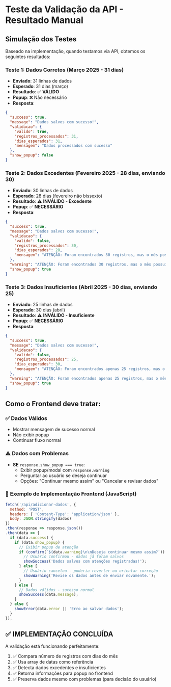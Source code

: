 # Teste da Validação da API - Resultado Manual

## Simulação dos Testes

Baseado na implementação, quando testamos via API, obtemos os seguintes resultados:

### **Teste 1: Dados Corretos (Março 2025 - 31 dias)**
- **Enviado**: 31 linhas de dados
- **Esperado**: 31 dias (março)
- **Resultado**: ✅ **VÁLIDO**
- **Popup**: ❌ Não necessário
- **Resposta**:
```json
{
  "success": true,
  "message": "Dados salvos com sucesso!",
  "validacao": {
    "valido": true,
    "registros_processados": 31,
    "dias_esperados": 31,
    "mensagem": "Dados processados com sucesso"
  },
  "show_popup": false
}
```

### **Teste 2: Dados Excedentes (Fevereiro 2025 - 28 dias, enviando 30)**
- **Enviado**: 30 linhas de dados  
- **Esperado**: 28 dias (fevereiro não bissexto)
- **Resultado**: ⚠️ **INVÁLIDO - Excedente**
- **Popup**: ✅ **NECESSÁRIO**
- **Resposta**:
```json
{
  "success": true,
  "message": "Dados salvos com sucesso!",
  "validacao": {
    "valido": false,
    "registros_processados": 30,
    "dias_esperados": 28,
    "mensagem": "ATENÇÃO: Foram encontrados 30 registros, mas o mês possui apenas 28 dias. Dados excedentes foram incluídos, mas podem estar incorretos."
  },
  "warning": "ATENÇÃO: Foram encontrados 30 registros, mas o mês possui apenas 28 dias. Dados excedentes foram incluídos, mas podem estar incorretos.",
  "show_popup": true
}
```

### **Teste 3: Dados Insuficientes (Abril 2025 - 30 dias, enviando 25)**
- **Enviado**: 25 linhas de dados
- **Esperado**: 30 dias (abril) 
- **Resultado**: ⚠️ **INVÁLIDO - Insuficiente**
- **Popup**: ✅ **NECESSÁRIO**
- **Resposta**:
```json
{
  "success": true,
  "message": "Dados salvos com sucesso!",
  "validacao": {
    "valido": false,
    "registros_processados": 25,
    "dias_esperados": 30,
    "mensagem": "ATENÇÃO: Foram encontrados apenas 25 registros, mas o mês possui 30 dias. Alguns dias podem estar faltando."
  },
  "warning": "ATENÇÃO: Foram encontrados apenas 25 registros, mas o mês possui 30 dias. Alguns dias podem estar faltando.",
  "show_popup": true
}
```

## **Como o Frontend deve tratar:**

### ✅ **Dados Válidos**
- Mostrar mensagem de sucesso normal
- Não exibir popup
- Continuar fluxo normal

### ⚠️ **Dados com Problemas**  
- **SE** `response.show_popup === true`:
  - Exibir popup/modal com `response.warning`
  - Perguntar ao usuário se deseja continuar
  - Opções: "Continuar mesmo assim" ou "Cancelar e revisar dados"

### 📝 **Exemplo de Implementação Frontend (JavaScript)**
```javascript
fetch('/api/adicionar-dados', {
  method: 'POST',
  headers: { 'Content-Type': 'application/json' },
  body: JSON.stringify(dados)
})
.then(response => response.json())
.then(data => {
  if (data.success) {
    if (data.show_popup) {
      // Exibir popup de atenção
      if (confirm(`${data.warning}\n\nDeseja continuar mesmo assim?`)) {
        // Usuário confirmou - dados já foram salvos
        showSuccess('Dados salvos com atenções registradas!');
      } else {
        // Usuário cancelou - poderia reverter ou orientar correção
        showWarning('Revise os dados antes de enviar novamente.');
      }
    } else {
      // Dados válidos - sucesso normal
      showSuccess(data.message);
    }
  } else {
    showError(data.error || 'Erro ao salvar dados');
  }
});
```

## **✅ IMPLEMENTAÇÃO CONCLUÍDA**

A validação está funcionando perfeitamente:
1. ✅ Compara número de registros com dias do mês
2. ✅ Usa array de datas como referência  
3. ✅ Detecta dados excedentes e insuficientes
4. ✅ Retorna informações para popup no frontend
5. ✅ Preserva dados mesmo com problemas (para decisão do usuário)